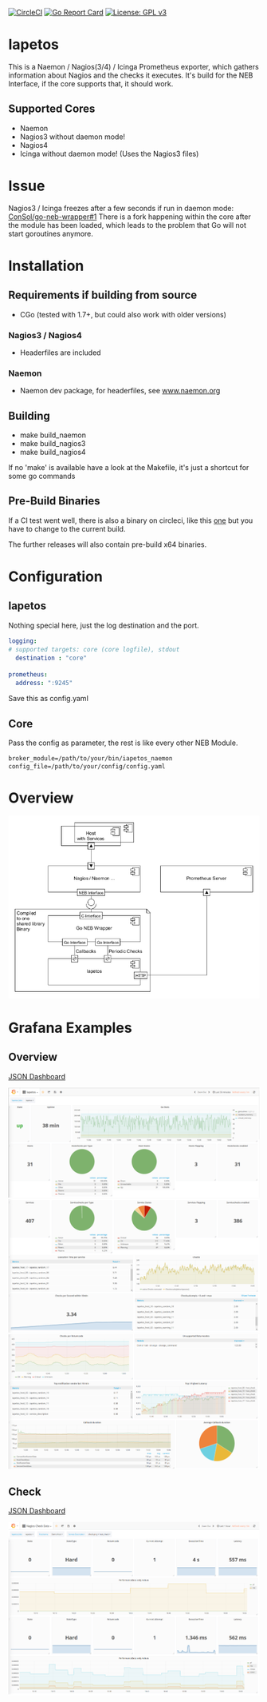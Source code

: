 [![CircleCI](https://circleci.com/gh/Griesbacher/Iapetos.svg?style=shield)](https://circleci.com/gh/Griesbacher/Iapetos)
[![Go Report Card](https://goreportcard.com/badge/github.com/Griesbacher/Iapetos)](https://goreportcard.com/report/github.com/Griesbacher/Iapetos)
[![License: GPL v3](https://img.shields.io/badge/License-GPL%20v3-blue.svg)](http://www.gnu.org/licenses/gpl-3.0)

# Iapetos
This is a Naemon / Nagios(3/4) / Icinga Prometheus exporter, which gathers information about Nagios and the checks it executes. It's build for the NEB Interface, if the core supports that, it should work.

## Supported Cores
- Naemon
- Nagios3 without daemon mode!
- Nagios4
- Icinga without daemon mode! (Uses the Nagios3 files)

# Issue
Nagios3 / Icinga freezes after a few seconds if run in daemon mode: [ConSol/go-neb-wrapper#1](https://github.com/ConSol/go-neb-wrapper/issues/1)
There is a fork happening within the core after the module has been loaded, which leads to the problem that Go will not start goroutines anymore.

# Installation
## Requirements if building from source
- CGo (tested with 1.7+, but could also work with older versions)
### Nagios3 / Nagios4
- Headerfiles are included
### Naemon
- Naemon dev package, for headerfiles, see www.naemon.org

## Building
- make build_naemon
- make build_nagios3
- make build_nagios4

If no 'make' is available have a look at the Makefile, it's just a shortcut for some go commands

## Pre-Build Binaries
If a CI test went well, there is also a binary on circleci, like this [one](https://circleci.com/gh/Griesbacher/Iapetos/18#artifacts/containers/0) but you have to change to the current build. 

The further releases will also contain pre-build x64 binaries.

# Configuration
## Iapetos
Nothing special here, just the log destination and the port.
```YAML
logging:
# supported targets: core (core logfile), stdout
  destination : "core"

prometheus:
  address: ":9245"
```
Save this as config.yaml

## Core
Pass the config as parameter, the rest is like every other NEB Module.
```
broker_module=/path/to/your/bin/iapetos_naemon config_file=/path/to/your/config/config.yaml
```

# Overview
![Overview](https://github.com/Griesbacher/Iapetos/blob/master/doc/Componentdiagram.bmp)

# Grafana Examples
## Overview
[JSON Dashboard](https://github.com/Griesbacher/Iapetos/blob/master/grafana_dashboards/Iapetos%20Stats.json)

![Overview1](https://github.com/Griesbacher/Iapetos/blob/master/doc/Grafana%20-%20Overview1.PNG)
![Overview2](https://github.com/Griesbacher/Iapetos/blob/master/doc/Grafana%20-%20Overview2.PNG)
![Overview3](https://github.com/Griesbacher/Iapetos/blob/master/doc/Grafana%20-%20Overview3.PNG)

## Check
[JSON Dashboard](https://github.com/Griesbacher/Iapetos/blob/master/grafana_dashboards/Nagios%20Check%20Data.json)

![Check](https://github.com/Griesbacher/Iapetos/blob/master/doc/Grafana%20-%20Check.PNG)

